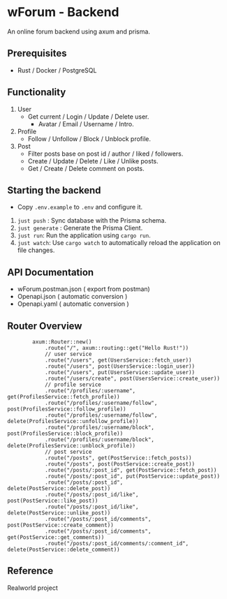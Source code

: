 # wForum - Backend

An online forum backend using axum and prisma.

## Prerequisites

- Rust / Docker / PostgreSQL

## Functionality

1. User
   - Get current  / Login / Update / Delete user.
     - Avatar / Email / Username / Intro.
2. Profile
   - Follow / Unfollow / Block / Unblock profile.
3. Post
   - Filter posts base on post id / author / liked / followers.
   - Create / Update / Delete / Like / Unlike posts.
   - Get / Create / Delete comment on posts.

## Starting the backend

- Copy `.env.example` to `.env` and configure it.

1. `just push` : Sync database with the Prisma schema.
2. `just generate` : Generate the Prisma Client.
3. `just run`: Run the application using `cargo run`.
4. `just watch`: Use `cargo watch` to automatically reload the application on file changes.

## API Documentation

- wForum.postman.json ( export from postman)
- Openapi.json ( automatic conversion )
- Openapi.yaml  ( automatic conversion )

## Router Overview

```
        axum::Router::new()
            .route("/", axum::routing::get("Hello Rust!"))
            // user service
            .route("/users", get(UsersService::fetch_user))
            .route("/users", post(UsersService::login_user))
            .route("/users", put(UsersService::update_user))
            .route("/users/create", post(UsersService::create_user))
            // profile service
            .route("/profiles/:username", get(ProfilesService::fetch_profile))
            .route("/profiles/:username/follow", post(ProfilesService::follow_profile))
            .route("/profiles/:username/follow", delete(ProfilesService::unfollow_profile))
            .route("/profiles/:username/block", post(ProfilesService::block_profile))
            .route("/profiles/:username/block", delete(ProfilesService::unblock_profile))
            // post service
            .route("/posts", get(PostService::fetch_posts))
            .route("/posts", post(PostService::create_post))
            .route("/posts/:post_id", get(PostService::fetch_post))
            .route("/posts/:post_id", put(PostService::update_post))
            .route("/posts/:post_id", delete(PostService::delete_post))
            .route("/posts/:post_id/like", post(PostService::like_post))
            .route("/posts/:post_id/like", delete(PostService::unlike_post))
            .route("/posts/:post_id/comments", post(PostService::create_comment))
            .route("/posts/:post_id/comments", get(PostService::get_comments))
            .route("/posts/:post_id/comments/:comment_id", delete(PostService::delete_comment))
```

## Reference

Realworld project
